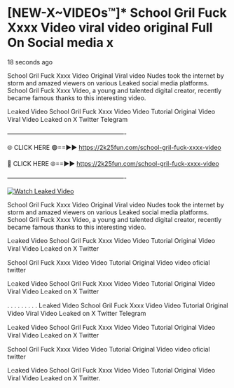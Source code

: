 # [NEW-X~VIDEOs™]* School Gril Fuck Xxxx Video viral video original Full On Social media x

18 seconds ago

School Gril Fuck Xxxx Video Original Viral video Nudes took the internet by storm and amazed viewers on various Leaked social media platforms. School Gril Fuck Xxxx Video, a young and talented digital creator, recently became famous thanks to this interesting video.

L𝚎aked Video School Gril Fuck Xxxx Video Video Tutorial Original Video Viral Video L𝚎aked on X Twitter Telegram

———————————————————-

🌐 CLICK HERE 🟢==►► https://2k25fun.com/school-gril-fuck-xxxx-video

🔴 CLICK HERE 🌐==►► https://2k25fun.com/school-gril-fuck-xxxx-video

———————————————————-

[![Watch Leaked Video](https://miro.medium.com/v2/resize:fit:828/format:webp/1*cilzJN44JGOrTw9NJCrNHA.gif "Watch Leaked Video")](https://2k25fun.com/school-gril-fuck-xxxx-video)

School Gril Fuck Xxxx Video Original Viral video Nudes took the internet by storm and amazed viewers on various Leaked social media platforms. School Gril Fuck Xxxx Video, a young and talented digital creator, recently became famous thanks to this interesting video.

L𝚎aked Video School Gril Fuck Xxxx Video Video Tutorial Original Video Viral Video L𝚎aked on X Twitter

School Gril Fuck Xxxx Video Video Tutorial Original Video video oficial twitter

L𝚎aked Video School Gril Fuck Xxxx Video Video Tutorial Original Video Viral Video L𝚎aked on X Twitter

. . . . . . . . . L𝚎aked Video School Gril Fuck Xxxx Video Video Tutorial Original Video Viral Video L𝚎aked on X Twitter Telegram

L𝚎aked Video School Gril Fuck Xxxx Video Video Tutorial Original Video Viral Video L𝚎aked on X Twitter

School Gril Fuck Xxxx Video Video Tutorial Original Video video oficial twitter

L𝚎aked Video School Gril Fuck Xxxx Video Video Tutorial Original Video Viral Video L𝚎aked on X Twitter.